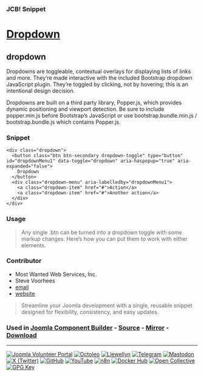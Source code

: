 ### JCB! Snippet
# [Dropdown](https://getbootstrap.com/docs/4.0/components/dropdowns/)

## dropdown

Dropdowns are toggleable, contextual overlays for displaying lists of links and more. They’re made interactive with the included Bootstrap dropdown JavaScript plugin. They’re toggled by clicking, not by hovering; this is an intentional design decision.

Dropdowns are built on a third party library, Popper.js, which provides dynamic positioning and viewport detection. Be sure to include popper.min.js before Bootstrap’s JavaScript or use bootstrap.bundle.min.js / bootstrap.bundle.js which contains Popper.js.

### Snippet
```
<div class="dropdown">
  <button class="btn btn-secondary dropdown-toggle" type="button" id="dropdownMenu1" data-toggle="dropdown" aria-haspopup="true" aria-expanded="false">
    Dropdown
  </button>
  <div class="dropdown-menu" aria-labelledby="dropdownMenu1">
    <a class="dropdown-item" href="#">Action</a>
    <a class="dropdown-item" href="#">Another action</a>
  </div>
</div>
```

### Usage
> Any single .btn can be turned into a dropdown toggle with some markup changes. Here’s how you can put them to work with either  elements.

### Contributor
- Most Wanted Web Services, Inc.
- Steve Voorhees
- [email](mailto:sales@mwweb.host)
- [website](https://mostwantedwebhosting.com)

> Streamline your Joomla development with a single, reusable snippet designed for flexibility, consistency, and easy updates.

### Used in [Joomla Component Builder](https://www.joomlacomponentbuilder.com) - [Source](https://git.vdm.dev/joomla/Component-Builder) - [Mirror](https://github.com/vdm-io/Joomla-Component-Builder) - [Download](https://git.vdm.dev/joomla/pkg-component-builder/releases)

---
[![Joomla Volunteer Portal](https://img.shields.io/badge/-Joomla-gold?logo=joomla)](https://volunteers.joomla.org/joomlers/1396-llewellyn-van-der-merwe "Join Llewellyn on the Joomla Volunteer Portal: Shaping the Future Together!") [![Octoleo](https://img.shields.io/badge/-Octoleo-black?logo=linux)](https://git.vdm.dev/octoleo "--quiet") [![Llewellyn](https://img.shields.io/badge/-Llewellyn-ffffff?logo=gitea)](https://git.vdm.dev/Llewellyn "Collaborate and Innovate with Llewellyn on Git: Building a Better Code Future!") [![Telegram](https://img.shields.io/badge/-Telegram-blue?logo=telegram)](https://t.me/Joomla_component_builder "Join Llewellyn and the Community on Telegram: Building Joomla Components Together!") [![Mastodon](https://img.shields.io/badge/-Mastodon-9e9eec?logo=mastodon)](https://joomla.social/@llewellyn "Connect and Engage with Llewellyn on Joomla Social: Empowering Communities, One Post at a Time!") [![X (Twitter)](https://img.shields.io/badge/-X-black?logo=x)](https://x.com/llewellynvdm "Join the Conversation with Llewellyn on X: Where Ideas Take Flight!") [![GitHub](https://img.shields.io/badge/-GitHub-181717?logo=github)](https://github.com/Llewellynvdm "Build, Innovate, and Thrive with Llewellyn on GitHub: Turning Ideas into Impact!") [![YouTube](https://img.shields.io/badge/-YouTube-ff0000?logo=youtube)](https://www.youtube.com/@OctoYou "Explore, Learn, and Create with Llewellyn on YouTube: Your Gateway to Inspiration!") [![n8n](https://img.shields.io/badge/-n8n-black?logo=n8n)](https://n8n.io/creators/octoleo "Effortless Automation and Impactful Workflows with Llewellyn on n8n!") [![Docker Hub](https://img.shields.io/badge/-Docker-grey?logo=docker)](https://hub.docker.com/u/llewellyn "Llewellyn on Docker: Containerize Your Creativity!") [![Open Collective](https://img.shields.io/badge/-Donate-green?logo=opencollective)](https://opencollective.com/joomla-component-builder "Donate towards JCB: Help Llewellyn financially so he can continue developing this great tool!") [![GPG Key](https://img.shields.io/badge/-GPG-blue?logo=gnupg)](https://git.vdm.dev/Llewellyn/gpg "Unlock Trust and Security with Llewellyn's GPG Key: Your Gateway to Verified Connections!")